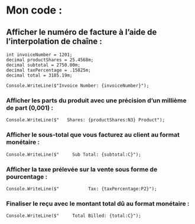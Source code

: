 # Mon code :

## Afficher le numéro de facture à l’aide de l’interpolation de chaîne :

```
int invoiceNumber = 1201;
decimal productShares = 25.4568m;
decimal subtotal = 2750.00m;
decimal taxPercentage = .15825m;
decimal total = 3185.19m;

Console.WriteLine($"Invoice Number: {invoiceNumber}");
```

### Afficher les parts du produit avec une précision d’un millième de part (0,001) :

```
Console.WriteLine($"   Shares: {productShares:N3} Product");
```

### Afficher le sous-total que vous facturez au client au format monétaire :

```
Console.WriteLine($"     Sub Total: {subtotal:C}");
```

### Afficher la taxe prélevée sur la vente sous forme de pourcentage :

```
Console.WriteLine($"           Tax: {taxPercentage:P2}");
```

### Finaliser le reçu avec le montant total dû au format monétaire :

```
Console.WriteLine($"     Total Billed: {total:C}");
```